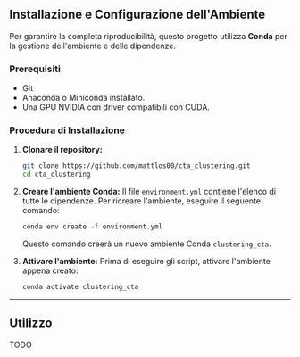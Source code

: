 ## Installazione e Configurazione dell'Ambiente

Per garantire la completa riproducibilità, questo progetto utilizza **Conda** per la gestione dell'ambiente e delle dipendenze.

### Prerequisiti
*   Git
*   Anaconda o Miniconda installato.
*   Una GPU NVIDIA con driver compatibili con CUDA.

### Procedura di Installazione

1.  **Clonare il repository:**
    ```bash
    git clone https://github.com/mattlos00/cta_clustering.git
    cd cta_clustering
    ```

2.  **Creare l'ambiente Conda:**
    Il file `environment.yml` contiene l'elenco di tutte le dipendenze. Per ricreare l'ambiente, eseguire il seguente comando:
    ```bash
    conda env create -f environment.yml
    ```
    Questo comando creerà un nuovo ambiente Conda `clustering_cta`.

3.  **Attivare l'ambiente:**
    Prima di eseguire gli script, attivare l'ambiente appena creato:
    ```bash
    conda activate clustering_cta
    ```
---

## Utilizzo

TODO
